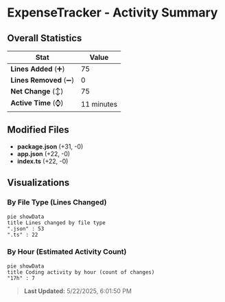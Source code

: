 # ExpenseTracker - Activity Summary 

## Overall Statistics

| Stat                   | Value                                                             |
| ---------------------- | ----------------------------------------------------------------- |
| **Lines Added** (➕)   | 75                                          |
| **Lines Removed** (➖) | 0                                        |
| **Net Change** (↕)    | 75                |
| **Active Time** (⌚)   | 11 minutes |


## Modified Files
- **package.json** (+31, -0)
- **app.json** (+22, -0)
- **index.ts** (+22, -0)

## Visualizations

### By File Type (Lines Changed)

```mermaid
pie showData
title Lines changed by file type
".json" : 53
".ts" : 22
```

### By Hour (Estimated Activity Count)

```mermaid
pie showData
title Coding activity by hour (count of changes)
"17h" : 7
```


> **Last Updated:** 5/22/2025, 6:01:50 PM